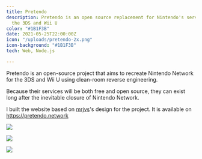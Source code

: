 ```yaml
---
title: Pretendo
description: Pretendo is an open source replacement for Nintendo's servers for both
  the 3DS and Wii U
color: "#1B1F3B"
date: 2021-05-25T22:00:00Z
icon: "/uploads/pretendo-2x.png"
icon-background: "#1B1F3B"
tech: Web, Node.js

---
```

Pretendo is an open-source project that aims to recreate Nintendo Network for the 3DS and Wii U using clean-room reverse engineering.

Because their services will be both free and open source, they can exist long after the inevitable closure of Nintendo Network.


I built the website based on [mrjvs](https://mrjvs.com)'s design for the project. It is available on https://pretendo.network

![](/uploads/pretendo-network_-1.png)

![](https://i.imgur.com/qRNfqNw.png)

![](/uploads/img_6535.PNG)